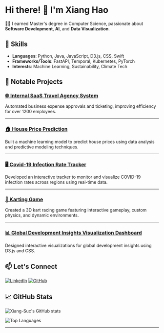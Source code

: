 # Hi there! 👋 I'm Xiang Hao

👨‍💻 I earned Master's degree in Computer Science, passionate about **Software Development**, **AI**, and **Data Visualization**.

## 🚀 Skills
- **Languages**: Python, Java, JavaScript, D3.js, CSS, Swift
- **Frameworks/Tools**: FastAPI, Temporal, Kubernetes, PyTorch
- **Interests**: Machine Learning, Sustainability, Climate Tech

## 🌟 Notable Projects

### [🌐 Internal SaaS Travel Agency System](https://github.com/Xiang-Suc/Travel-Agency-System)  
Automated business expense approvals and ticketing, improving efficiency for over 1200 employees.

---

### [🏠 House Price Prediction](https://github.com/Xiang-Suc/House-price-prediction)  
Built a machine learning model to predict house prices using data analysis and predictive modeling techniques.

---

### [🖥️ Covid-19 Infection Rate Tracker](https://github.com/Xiang-Suc/Covid-Rate-Tracker)  
Developed an interactive tracker to monitor and visualize COVID-19 infection rates across regions using real-time data.

---

### [🚗 Karting Game](https://github.com/Xiang-Suc/Karting_Game)  
Created a 3D kart racing game featuring interactive gameplay, custom physics, and dynamic environments.

---

### [📊 Global Development Insights Visualization Dashboard](https://github.com/Xiang-Suc/Global-Development-Insights-Dashboard)  
Designed interactive visualizations for global development insights using D3.js and CSS.

## 📫 Let's Connect
[![LinkedIn](https://img.shields.io/badge/LinkedIn-Connect-blue?logo=linkedin)](https://www.linkedin.com/in/xianghaosuc)
[![GitHub](https://img.shields.io/github/followers/Xiang-Suc?style=social)](https://github.com/Xiang-Suc)

## 📈 GitHub Stats
![Xiang-Suc's GitHub stats](https://github-readme-stats.vercel.app/api?username=Xiang-Suc&show_icons=true&theme=radical)

![Top Languages](https://github-readme-stats.vercel.app/api/top-langs/?username=Xiang-Suc&layout=compact&theme=radical)

---
<!--
**Xiang-Suc/Xiang-Suc** is a ✨ _special_ ✨ repository because its `README.md` (this file) appears on your GitHub profile.

Here are some ideas to get you started:

- 🔭 I’m currently working on ...
- 🌱 I’m currently learning ...
- 👯 I’m looking to collaborate on ...
- 🤔 I’m looking for help with ...
- 💬 Ask me about ...
- 📫 How to reach me: ...
- 😄 Pronouns: ...
- ⚡ Fun fact: ...
-->
